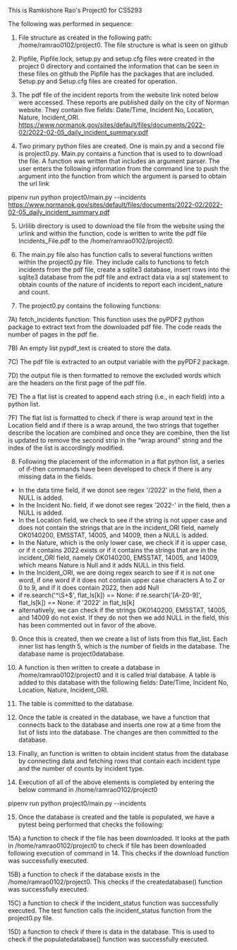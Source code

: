 This is Ramkishore Rao's Project0 for CS5293

The following was performed in sequence:

1) File structure as created in the following path:  /home/ramrao0102/project0.  The file structure is what is seen on github

2) Pipfile, Pipfile.lock, setup.py and setup.cfg files were created in the project 0 directory and contained the information that can be seen in these files on github
the Pipfile has the packages that are included. Setup.py and Setup.cfg files are created for operation.

3) The pdf file of the incident reports from the website link noted below were accessed. These reports are published daily on the city of Norman website.  They contain five fields:  Date/Time, Incident No, Location, Nature, Incident_ORI.
https://www.normanok.gov/sites/default/files/documents/2022-02/2022-02-05_daily_incident_summary.pdf

4) Two primary python files are created.  One is main.py and a second file is project0.py.  Main.py contains a function that is used to to download the file. A function was written that includes an argument parser.  The user enters the following information from the command line to push the argument into the function from which the argument is parsed to obtain the url link

pipenv run python project0/main.py --incidents https://www.normanok.gov/sites/default/files/documents/2022-02/2022-02-05_daily_incident_summary.pdf

5) Urlilib directory is used to download the file from the website using the urlink and within the function, code is written to write the pdf file Incidents_File.pdf to the /home/ramrao0102/project0.

6) The main.py file also has function calls to several functions written within the project0.py file.  They include calls to functions to fetch incidents from the pdf file, create a sqlite3 database, insert rows into the sqlite3 database from the pdf file and extract data via a sql statement to obtain counts of the nature of incidents to report each incident_nature and count.

7) The project0.py contains the following functions:

7A)	fetch_incidents function:  This function uses the pyPDF2 python package to extract text from the downloaded pdf file.  The code reads the number of pages in the pdf fie.

7B)	An empty list pypdf_text is created to store the data.

7C)	The pdf file is extracted to an output variable with the pyPDF2 package.

7D)	the output file is then formatted to remove the excluded words which are the headers on the first page of the pdf file.

7E)	The a flat list is created to append each string (i.e., in each field) into a python list.

7F) The flat list is formatted to check if there is wrap around text in the Location field and if there is a wrap around, the two strings that together describe the location are combined and once they are combine, then the list is updated to remove the second strip in the “wrap around” string and the index of the list is accordingly modified. 

8) Following the placement of the information in a flat python list, a series of if-then commands have been developed to check if there is any missing data in the fields.  

* In the data time field, if  we donot see regex '/2022' in the field, then a NULL is added.
* In the Incident No. field, if we donot see regex '2022-' in the field, then a NULL is added.
* In the Location field, we check to see if the string is not upper case and does not contain the strings that are in the incident_ORI field, namely OK0140200, EMSSTAT, 14005, and 14009, then a NULL is added.
* In the Nature, which is the only lower case, we check if it is upper case, or if it contains 2022 exists or if it contains the strings that are in the incident_ORI field, namely OK0140200, EMSSTAT, 14005, and 14009, which means Nature is Null and it adds NULL in this field.
* In the Incident_ORI, we are doing regex search to see if it is not one word, if one word if it does not contain upper case characters A to Z or 0 to 9, and if it does contain 2022, then add Null
*  if re.search('^\S+$', flat_ls[k]) == None:
                if re.search('[A-Z0-9]', flat_ls[k])  == None:
                    if '2022' in flat_ls[k]
* alternatively, we can check if the strings OK0140200, EMSSTAT, 14005, and 14009 do not exist.  If they do not then we add NULL in the field, this has been commented out in favor of the above.

9) Once this is created, then we create a list of lists from this flat_list.  Each inner list has length 5, which is the number of fields in the database.
   The database name is project0database.

10) A function is then written to create a database in /home/ramrao0102/project0 and it is called trial database.  A table is added to this database with the following fields: Date/Time, Incident No, Location, Nature, Incident_ORI.

11) The table is committed to the database.

12) Once the table is created in the database, we have a function that connects back to the database and inserts one row at a time from the list of lists into the database.  The changes are then committed to the database.

13) Finally, an function is written to obtain incident status from the database by connecting data and fetching rows that contain each incident type and the number of counts by incident type.

14) Execution of all of the above elements is completed by entering the below command in /home/ramrao0102/project0

pipenv run python project0/main.py --incidents <url>

15) Once the database is created and the table is populated, we have a pytest being performed that checks the following:

15A) a function to check if the file has been downloaded.  It looks at the path in /home/ramrao0102/project0 to check if file has been downloaded following execution of command in 14.  This checks if the download function was successfully executed.

15B) a function to check if the database exists in the /home/ramrao0102/project0.  This checks if the createdatabase() function was successfully executed.

15C) a function to check if the incident_status function was successfully executed.  The test function calls the incident_status function from the project0.py file.

15D) a function to check if there is data in the database.  This is used to check if the populatedatabase() function was successfully executed.
